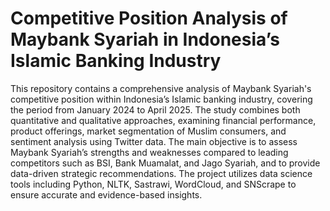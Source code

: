 # Competitive Position Analysis of Maybank Syariah in Indonesia’s Islamic Banking Industry

This repository contains a comprehensive analysis of Maybank Syariah's competitive position within Indonesia’s Islamic banking industry, covering the period from January 2024 to April 2025. The study combines both quantitative and qualitative approaches, examining financial performance, product offerings, market segmentation of Muslim consumers, and sentiment analysis using Twitter data. The main objective is to assess Maybank Syariah’s strengths and weaknesses compared to leading competitors such as BSI, Bank Muamalat, and Jago Syariah, and to provide data-driven strategic recommendations. The project utilizes data science tools including Python, NLTK, Sastrawi, WordCloud, and SNScrape to ensure accurate and evidence-based insights.
